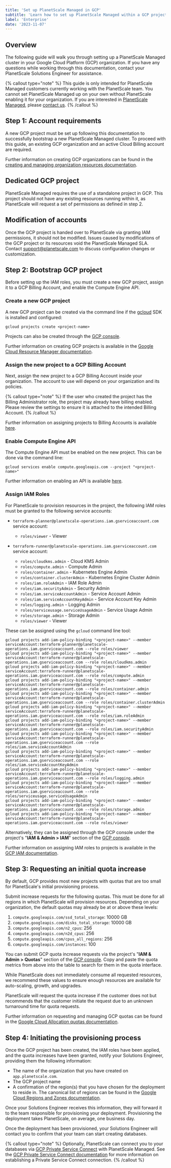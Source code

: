 ```yaml
---
title: 'Set up PlanetScale Managed in GCP'
subtitle: 'Learn how to set up PlanetScale Managed within a GCP project.'
label: 'Enterprise'
date: '2023-11-07'
---
```


## Overview

The following guide will walk you through setting up a PlanetScale Managed cluster in your Google Cloud Platform (GCP) organization. If you have any questions while working through this documentation, contact your PlanetScale Solutions Engineer for assistance.

{% callout type="note" %}
This guide is only intended for PlanetScale Managed customers currently working with the PlanetScale team. You cannot set PlanetScale Managed up on your own without PlanetScale enabling it for your organization. If you are interested in [PlanetScale Managed](/docs/enterprise/managed/overview), please [contact us](/contact).
{% /callout %}

## Step 1: Account requirements

A new GCP project must be set up following this documentation to successfully bootstrap a new PlanetScale Managed cluster. To proceed with this guide, an existing GCP organization and an active Cloud Billing account are required.

Further information on creating GCP organizations can be found in the [creating and managing organization resources documentation](https://cloud.google.com/resource-manager/docs/creating-managing-organization).

## Dedicated GCP project

PlanetScale Managed requires the use of a standalone project in GCP. This project should not have any existing resources running within it, as PlanetScale will request a set of permissions as defined in step 2.

## Modification of accounts

Once the GCP project is handed over to PlanetScale via granting IAM permissions, it should not be modified. Issues caused by modifications of the GCP project or its resources void the PlanetScale Managed SLA. Contact <support@planetscale.com> to discuss configuration changes or customization.

## Step 2: Bootstrap GCP project

Before setting up the IAM roles, you must create a new GCP project, assign it to a GCP Billing Account, and enable the Compute Engine API.

### Create a new GCP project

A new GCP project can be created via the command line if the [gcloud](https://cloud.google.com/sdk/docs/install) SDK is installed and configured:

```shell
gcloud projects create <project-name>
```

Projects can also be created through the [GCP console](https://console.cloud.google.com/projectcreate).

Further information on creating GCP projects is available in the [Google Cloud Resource Manager documentation](https://cloud.google.com/resource-manager/docs/creating-managing-projects).

### Assign the new project to a GCP Billing Account

Next, assign the new project to a GCP Billing Account inside your organization. The account to use will depend on your organization and its policies.

{% callout type="note" %}
If the user who created the project has the Billing Administrator role, the project may already have billing enabled. Please review the settings to ensure it is attached to the intended Billing Account.
{% /callout %}

Further information on assigning projects to Billing Accounts is available [here](https://cloud.google.com/billing/docs/how-to/modify-project).

### Enable Compute Engine API

The Compute Engine API must be enabled on the new project. This can be done via the command line:

```shell
gcloud services enable compute.googleapis.com --project "<project-name>"
```

Further information on enabling an API is available [here](https://cloud.google.com/apis/docs/getting-started#enabling_apis).

### Assign IAM Roles

For PlanetScale to provision resources in the project, the following IAM roles must be granted to the following service accounts:

- `terraform-planner@planetscale-operations.iam.gserviceaccount.com` service account:

  - `roles/viewer` - Viewer

- `terraform-runner@planetscale-operations.iam.gserviceaccount.com` service account:
  - `roles/cloudkms.admin` - Cloud KMS Admin
  - `roles/compute.admin` - Compute Admin
  - `roles/container.admin` - Kubernetes Engine Admin
  - `roles/container.clusterAdmin` - Kubernetes Engine Cluster Admin
  - `roles/iam.roleAdmin` - IAM Role Admin
  - `roles/iam.securityAdmin` - Security Admin
  - `roles/iam.serviceAccountAdmin` - Service Account Admin
  - `roles/iam.serviceAccountKeyAdmin` - Service Account Key Admin
  - `roles/logging.admin` - Logging Admin
  - `roles/serviceusage.serviceUsageAdmin` - Service Usage Admin
  - `roles/storage.admin` - Storage Admin
  - `roles/viewer` - Viewer

These can be assigned using the `gcloud` command line tool:

```shell
gcloud projects add-iam-policy-binding "<project-name>" --member serviceAccount:terraform-planner@planetscale-operations.iam.gserviceaccount.com --role roles/viewer
gcloud projects add-iam-policy-binding "<project-name>" --member serviceAccount:terraform-runner@planetscale-operations.iam.gserviceaccount.com --role roles/cloudkms.admin
gcloud projects add-iam-policy-binding "<project-name>" --member serviceAccount:terraform-runner@planetscale-operations.iam.gserviceaccount.com --role roles/compute.admin
gcloud projects add-iam-policy-binding "<project-name>" --member serviceAccount:terraform-runner@planetscale-operations.iam.gserviceaccount.com --role roles/container.admin
gcloud projects add-iam-policy-binding "<project-name>" --member serviceAccount:terraform-runner@planetscale-operations.iam.gserviceaccount.com --role roles/container.clusterAdmin
gcloud projects add-iam-policy-binding "<project-name>" --member serviceAccount:terraform-runner@planetscale-operations.iam.gserviceaccount.com --role roles/iam.roleAdmin
gcloud projects add-iam-policy-binding "<project-name>" --member serviceAccount:terraform-runner@planetscale-operations.iam.gserviceaccount.com --role roles/iam.securityAdmin
gcloud projects add-iam-policy-binding "<project-name>" --member serviceAccount:terraform-runner@planetscale-operations.iam.gserviceaccount.com --role roles/iam.serviceAccountAdmin
gcloud projects add-iam-policy-binding "<project-name>" --member serviceAccount:terraform-runner@planetscale-operations.iam.gserviceaccount.com --role roles/iam.serviceAccountKeyAdmin
gcloud projects add-iam-policy-binding "<project-name>" --member serviceAccount:terraform-runner@planetscale-operations.iam.gserviceaccount.com --role roles/logging.admin
gcloud projects add-iam-policy-binding "<project-name>" --member serviceAccount:terraform-runner@planetscale-operations.iam.gserviceaccount.com --role roles/serviceusage.serviceUsageAdmin
gcloud projects add-iam-policy-binding "<project-name>" --member serviceAccount:terraform-runner@planetscale-operations.iam.gserviceaccount.com --role roles/storage.admin
gcloud projects add-iam-policy-binding "<project-name>" --member serviceAccount:terraform-runner@planetscale-operations.iam.gserviceaccount.com --role roles/viewer
```

Alternatively, they can be assigned through the GCP console under the project's "**IAM & Admin > IAM**" section of the [GCP console](<(https://console.cloud.google.com/iam-admin/iam)>).

Further information on assigning IAM roles to projects is available in the [GCP IAM documentation](https://cloud.google.com/iam/docs/granting-changing-revoking-access).

## Step 3: Requesting an initial quota increase

By default, GCP provides most new projects with quotas that are too small for PlanetScale's initial provisioning process.

Submit increase requests for the following quotas. This must be done for all regions in which PlanetScale will provision resources. Depending on your organization, the default quotas may already be at or above these levels:

1. `compute.googleapis.com/ssd_total_storage`: 10000 GB
2. `compute.googleapis.com/disks_total_storage`: 10000 GB
3. `compute.googleapis.com/n2_cpus`: 256
4. `compute.googleapis.com/n2d_cpus`: 256
5. `compute.googleapis.com/cpus_all_regions`: 256
6. `compute.googleapis.com/instances`: 100

You can submit GCP quota increase requests via the project's "**IAM & Admin > Quotas**" section of the [GCP console](<(https://console.cloud.google.com/iam-admin/quotas)>). Copy and paste the quota metrics from above into the table to search for them in the quota interface.

While PlanetScale does not immediately consume all requested resources, we recommend these values to ensure enough resources are available for auto-scaling, growth, and upgrades.

PlanetScale will request the quota increase if the customer does not but recommends that the customer initiate the request due to an unknown turnaround time for quota requests.

Further information on requesting and managing GCP quotas can be found in the [Google Cloud Allocation quotas documentation](https://cloud.google.com/compute/quotas).

## Step 4: Initiating the provisioning process

Once the GCP project has been created, the IAM roles have been applied, and the quota increases have been granted, notify your Solutions Engineer, providing them the following information:

- The name of the organization that you have created on `app.planetscale.com`.
- The GCP project name
- A confirmation of the region(s) that you have chosen for the deployment to reside in. The canonical list of regions can be found in the [Google Cloud Regions and Zones documentation](https://cloud.google.com/compute/docs/regions-zones).

Once your Solutions Engineer receives this information, they will forward it to the team responsible for provisioning your deployment. Provisioning the deployment takes PlanetScale, on average, one business day.

Once the deployment has been provisioned, your Solutions Engineer will contact you to confirm that your team can start creating databases.

{% callout type="note" %}
Optionally, PlanetScale can connect you to your databases via [GCP Private Service Connect](https://cloud.google.com/vpc/docs/private-service-connect) with PlanetScale Managed. See the [GCP Private Service Connect documentation](/docs/enterprise/managed/gcp/private-service-connect) for more information on establishing a Private Service Connect connection.
{% /callout %}
